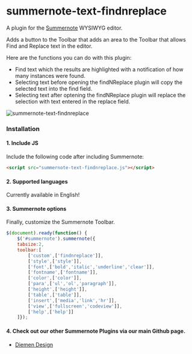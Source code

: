 # summernote-text-findnreplace
A plugin for the [Summernote](https://github.com/summernote/summernote/) WYSIWYG editor.

Adds a button to the Toolbar that adds an area to the Toolbar that allows Find and Replace text in the editor.

Here are the functions you can do with this plugin:
- Find text which the results are highlighted with a notification of how many instances were found.
- Selecting text before opening the findNReplace plugin will copy the selected text into the find field.
- Selecting text after optening the findNReplace plugin will replace the selection with text entered in the replace field.

![summernote-text-findnreplace](summernote-findnreplace.png)

### Installation

#### 1. Include JS

Include the following code after including Summernote:

```html
<script src="summernote-text-findnreplace.js"></script>
```

#### 2. Supported languages
Currently available in English!

#### 3. Summernote options
Finally, customize the Summernote Toolbar.

```javascript
$(document).ready(function() {
    $('#summernote').summernote({
    tabsize:2,
    toolbar:[
        ['custom',['findnreplace']],
        ['style',['style']],
        ['font',['bold','italic','underline','clear']],
        ['fontname',['fontname']],
        ['color',['color']],
        ['para',['ul','ol','paragraph']],
        ['height',['height']],
        ['table',['table']],
        ['insert',['media','link','hr']],
        ['view',['fullscreen','codeview']],
        ['help',['help']]
    ]});
```

#### 4. Check out our other Summernote Plugins via our main Github page.
- [Diemen Design](https://github.com/DiemenDesign/)
